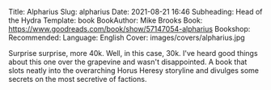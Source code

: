 Title: Alpharius
Slug: alpharius
Date: 2021-08-21 16:46
Subheading: Head of the Hydra
Template: book
BookAuthor: Mike Brooks
Book: https://www.goodreads.com/book/show/57147054-alpharius
Bookshop: 
Recommended: 
Language: English
Cover: images/covers/alpharius.jpg

Surprise surprise, more 40k. Well, in this case, 30k. I've heard good things about this one over the grapevine and wasn't disappointed. A book that slots neatly into the overarching Horus Heresy storyline and divulges some secrets on the most secretive of factions.